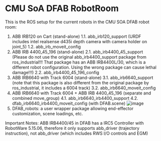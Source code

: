 # CMU SoA DFAB RobotRoom
This is the ROS setup for the current robots in the CMU SOA DFAB robot room: 
1. ABB IRB120 on Cart (stand-alone)
  1.1. abb_irb120_support (URDF includes intel realsense d435i depth camera with camera holder on joint_5)
  1.2. abb_irb_moveit_config
2. ABB IRB 4400_45_196 (stand-alone)
  2.1. abb_irb4400_45_support (Please do not use the original abb_irb4400_support package from ros_industrial!!! That package has an ABB IRB4400L/30, which is a different robot configuration. Using the wrong package can cause lethal damage!!!)
	2.2. abb_irb4400_45_196_config
3. ABB IRB6640 with Track 6004 (stand-alone)
	3.1. abb_irb6640_support (note that this package is also different from the original package by ros_industrial, it includes a 6004 track)
	3.2. abb_irb6640_moveit_config
4. ABB IRB6640 with Track 6004 + ABB IRB 4400_45_196 (separate and combined move_group)
	4.1.  abb_irb6640_irb4400_support
	4.2.  dfab_irb6640_irb4400_moveit_config (with DFAB.scene)
![image](https://github.com/SkyWatcher-123/CMU_DFAB_RobotRoom/assets/112517055/32b23b33-273d-4c6b-a0fe-8257c01389f7)
6. DFAB_robots: a user wrapper package allowing end-effector customization, scene loadings, etc.

Important Notes: ABB IRB4400/45 in DFAB has a IRC5 Controller with RobotWare 5.15.06, therefore it only supports abb_driver (trajectory instruction), not abb_driver (which includes RWS I/O controls and EGM)

